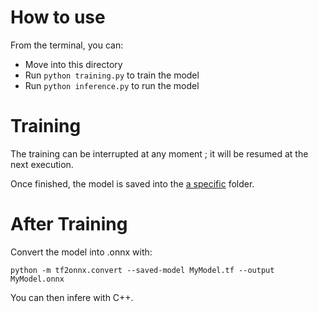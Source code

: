 # How to use

From the terminal, you can:
- Move into this directory
- Run ```python training.py``` to train the model
- Run ```python inference.py``` to run the model

# Training

The training can be interrupted at any moment ; it will be resumed at the next execution.

Once finished, the model is saved into the [a specific](MyModel.tf) folder.

# After Training

Convert the model into .onnx with:
```
python -m tf2onnx.convert --saved-model MyModel.tf --output MyModel.onnx
```

You can then infere with C++.





